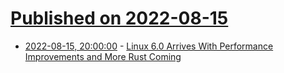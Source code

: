 # [Published on 2022-08-15](index.md)

* [2022-08-15, 20:00:00](https://linux.slashdot.org/story/22/08/15/199255/linux-60-arrives-with-performance-improvements-and-more-rust-coming?utm_source=rss1.0mainlinkanon&utm_medium=feed) - [Linux 6.0 Arrives With Performance Improvements and More Rust Coming](https://linux.slashdot.org/story/22/08/15/199255/linux-60-arrives-with-performance-improvements-and-more-rust-coming?utm_source=rss1.0mainlinkanon&utm_medium=feed)
